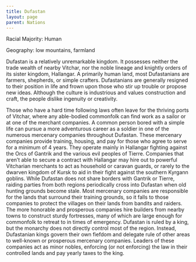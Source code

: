 ```yaml
---
title: Dufastan
layout: page
parent: Nations
---
```


Racial Majority: Human

Geography: low mountains, farmland

Dufastan is a relatively unremarkable kingdom.  It possesses neither the trade wealth of nearby Vitchar, nor the noble lineage and knightly orders of its sister kingdom, Hallangar.  A primarily human land, most Dufastanians are farmers, shepherds, or simple crafters.  Dufastanians are generally resigned to their position in life and frown upon those who stir up trouble or propose new ideas.  Although the culture is industrious and values construction and craft, the people dislike ingenuity or creativity.

Those who have a hard time following laws often leave for the thriving ports of Vitchar, where any able-bodied commonfolk can find work as a sailor or at one of the merchant companies.  A common person bored with a simple life can pursue a more adventurous career as a soldier in one of the numerous mercenary companies throughout Dufastan. These mercenary companies provide training, housing, and pay for those who agree to serve for a minimum of 4 years.  They operate mainly in Hallangar fighting against the Orcs of Gantrik and the various evil peoples of Tierre.  Companies that aren’t able to secure a contract with Hallangar may hire out to powerful Vitcharian merchants to act as household or caravan guards, or rarely to the dwarven kingdom of Kursk to aid in their fight against the southern Kyrgann goblins.
While Dufastan does not share borders with Gantrik or Tierre, raiding parties from both regions periodically cross into Dufastan when old hunting grounds become stale.  Most mercenary companies are responsible for the lands that surround their training grounds, so it falls to those companies to protect the villages on their lands from bandits and raiders.  The more honorable and prosperous companies hire builders from nearby towns to construct sturdy fortresses, many of which are large enough for commonfolk to retreat to in times of emergency.
Dufastan is ruled by a king, but the monarchy does not directly control most of the region.  Instead, Dufastanian kings govern their own fiefdom and delegate rule of other areas to well-known or prosperous mercenary companies.  Leaders of these companies act as minor nobles, enforcing (or not enforcing) the law in their controlled lands and pay yearly taxes to the king.
